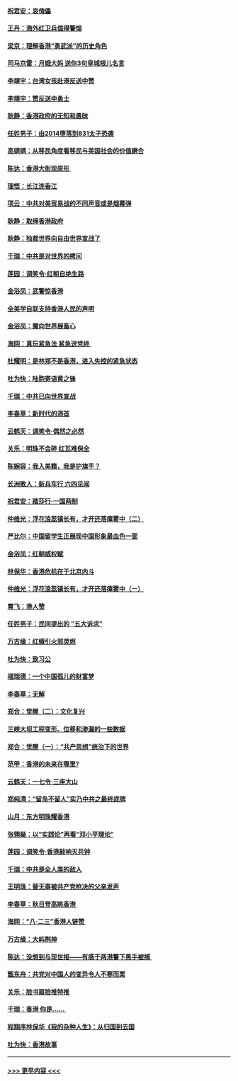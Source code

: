 #### [祝君安：哀傀儡](../pages/nsc993/n11499776.md?t=09042355) 
#### [王丹：海外红卫兵值得警惕](../pages/nsc993/n11498138.md?t=09042355) 
#### [梁京：理解香港“勇武派”的历史角色](../pages/nsc993/n11498006.md?t=09042355) 
#### [司马京雷：月娥大妈  送你3句皇城根儿名言](../pages/nsc993/n11497885.md?t=09042355) 
#### [李靖宇：台湾女孩赴港反送中赞](../pages/nsc993/n11497721.md?t=09042355) 
#### [李靖宇：赞反送中勇士](../pages/nsc993/n11497452.md?t=09042355) 
#### [耿静：香港政府的无知和愚昧](../pages/nsc993/n11494238.md?t=09042355) 
#### [任姓男子：由2014堕落到831太子恐袭](../pages/nsc993/n11496683.md?t=09042355) 
#### [高婧婧：从移民角度看移民与美国社会的价值磨合](../pages/nsc993/n11495757.md?t=09042355) 
#### [陈达：香港大街现原形 ](../pages/nsc993/n11495441.md?t=09042355) 
#### [理悟：长江连香江](../pages/nsc993/n11495377.md?t=09042355) 
#### [项云：中共对美贸易战的不同声音或是烟幕弹](../pages/nsc993/n11494929.md?t=09042355) 
#### [耿静：取缔香港政府](../pages/nsc993/n11494218.md?t=09042355) 
#### [耿静：独裁世界向自由世界宣战了](../pages/nsc993/n11494190.md?t=09042355) 
#### [千瑞：中共是对世界的拷问](../pages/nsc993/n11493021.md?t=09042355) 
#### [莲园：调笑令‧红朝自绝生路](../pages/nsc993/n11493011.md?t=09042355) 
#### [金浴凤：武警惊香港](../pages/nsc993/n11492994.md?t=09042355) 
#### [全美学自联支持香港人民的声明](../pages/nsc993/n11492630.md?t=09042355) 
#### [金浴凤：魔向世界展畜心](../pages/nsc993/n11492599.md?t=09042355) 
#### [海网：真玩紧急法 紧急送党终 ](../pages/nsc993/n11492535.md?t=09042355) 
#### [杜耀明：是林郑不是香港，进入失控的紧急状态](../pages/nsc993/n11491420.md?t=09042355) 
#### [吐为快：陆胞寄语黄之锋](../pages/nsc993/n11491117.md?t=09042355) 
#### [千瑞：中共已向世界宣战](../pages/nsc993/n11490123.md?t=09042355) 
#### [李春草：新时代的港首](../pages/nsc993/n11489864.md?t=09042355) 
#### [云鹤天：调笑令·偶然之必然](../pages/nsc993/n11489701.md?t=09042355) 
#### [关乐：明珠不会碎 红瓦难保全](../pages/nsc993/n11489647.md?t=09042355) 
#### [陈婉容：我入美籍，我是护旗手？](../pages/nsc993/n11487908.md?t=09042355) 
#### [长洲散人：新兵车行 六四见闻](../pages/nsc993/n11487729.md?t=09042355) 
#### [祝君安：踏莎行‧一国两制](../pages/nsc993/n11487699.md?t=09042355) 
#### [仲维光：浮花浪蕊镇长有，才开还落瘴雾中（二）](../pages/nsc993/n11483286.md?t=09042355) 
#### [严比尔：中国留学生正展现中国形象最血色一面](../pages/nsc993/n11485145.md?t=09042355) 
#### [金浴凤：红朝威权赋](../pages/nsc993/n11485191.md?t=09042355) 
#### [林保华：香港危机在于北京内斗](../pages/nsc993/n11484593.md?t=09042355) 
#### [仲维光：浮花浪蕊镇长有，才开还落瘴雾中（ㄧ）](../pages/nsc993/n11483259.md?t=09042355) 
#### [霄飞：港人赞](../pages/nsc993/n11482957.md?t=09042355) 
#### [任姓男子：民间提出的 “五大诉求”](../pages/nsc993/n11482897.md?t=09042355) 
#### [万古缘：红蛾引火邪灵烬](../pages/nsc993/n11482886.md?t=09042355) 
#### [吐为快：致习公](../pages/nsc993/n11482867.md?t=09042355) 
#### [福瑞德：一个中国孤儿的财富梦](../pages/nsc993/n11482817.md?t=09042355) 
#### [李春草：无解](../pages/nsc993/n11482791.md?t=09042355) 
#### [郑合：觉醒（二）：文化复兴](../pages/nsc993/n11478025.md?t=09042355) 
#### [三峡大坝工程变形、位移和渗漏的一些数据](../pages/nsc993/n11478232.md?t=09042355) 
#### [郑合：觉醒（一）：“共产思想”统治下的世界](../pages/nsc993/n11477663.md?t=09042355) 
#### [范甲：香港的未来在哪里?](../pages/nsc993/n11477249.md?t=09042355) 
#### [云鹤天：一七令·三座大山](../pages/nsc993/n11477192.md?t=09042355) 
#### [郑纯清：“留岛不留人”实乃中共之最终底牌](../pages/nsc993/n11476160.md?t=09042355) 
#### [山月：东方明珠耀香港](../pages/nsc993/n11476077.md?t=09042355) 
#### [张翎燊：以“实践论”再看“邓小平理论”](../pages/nsc993/n11475733.md?t=09042355) 
#### [莲园：调笑令‧香港敲响灭共钟](../pages/nsc993/n11475723.md?t=09042355) 
#### [千瑞：中共是全人类的敌人](../pages/nsc993/n11475329.md?t=09042355) 
#### [王明珠：替无辜被共产党枪决的父亲发声](../pages/nsc993/n11474570.md?t=09042355) 
#### [李春草：秋日登高眺香港 ](../pages/nsc993/n11474491.md?t=09042355) 
#### [海网：“八·二三”香港人链赞 ](../pages/nsc993/n11474538.md?t=09042355) 
#### [万古缘：大屿荆神](../pages/nsc993/n11474401.md?t=09042355) 
#### [陈达：没想到与现世报——有感于两港警下黑手被捕 ](../pages/nsc993/n11472557.md?t=09042355) 
#### [甑东舟：共党对中国人的变异令人不寒而栗](../pages/nsc993/n11472496.md?t=09042355) 
#### [关乐：脸书扇脸推特推](../pages/nsc993/n11472488.md?t=09042355) 
#### [千瑞：香港  你是…… ](../pages/nsc993/n11472459.md?t=09042355) 
#### [程翔序林保华《我的杂种人生》：从归国到去国](../pages/nsc993/n11472369.md?t=09042355) 
#### [吐为快：香港故事](../pages/nsc993/n11471931.md?t=09042355) 

----
#### [ >>> 更早内容 <<< ](../indexes/nsc993-earlier.md)
